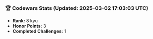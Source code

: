 ### 🏆 Codewars Stats (Updated: 2025-03-02 17:03:03 UTC)

- **Rank:** 8 kyu
- **Honor Points:** 3
- **Completed Challenges:** 1
